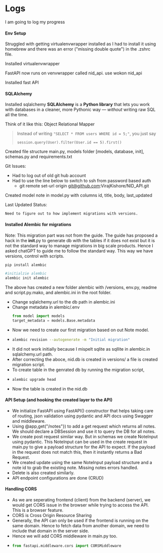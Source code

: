 # **Logs**

I am going to log my progress

#### Env Setup

Struggled with getting virtualenvwrapper installed as I had to install it using homebrew and there was an error ("missing double quote") in the .zshrc file.

Installed virtualenvwrapper

FastAPI now runs on venvwrapper called nid_api. use wokon nid_api

Installed fast API

#### SQLAlchemy

Installed sqlalchemy
**SQLAlchemy** is a **Python library** that lets you work with databases in a cleaner, more Pythonic way — _without_ writing raw SQL all the time.

Think of it like this: Object Relational Mapper

> Instead of writing `"SELECT * FROM users WHERE id = 5;"`, you just say
>
> `session.query(User).filter(User.id == 5).first()`

Created file structure
main.py, models folder [models, database, init], schemas.py and requirements.txt

Git Issues:

- Had to log out of old git hub account
- Had to use the line below to switch to ssh from password based auth
  - git remote set-url origin git@github.com:VirajKishore/NID_API.git

Created model note in model.py with columns id, title, body, last_updated

Last Updated Status:

    Need to figure out to how implement migrations with versions.

#### Installed Alembic for migrations

Note: This migration part was not from the guide. The guide has proposed a hack in the **init**.py to generate db with the tables if it does not exist but it is not the standard way to manage migrations in big scale products. Hence I asked chatGPT to guide me to follow the standard way. This way we have versions, control with scripts.

```python
pip install alembic

#initialzie alembic
alembic init alembic
```

The above has created a new folder alembic with /versions, env.py, readme and script.py.mako, and alembic.ini in the root folder.

- Change sqlalchemy.url to the db path in alembic.ini
- Change metadata in alembic/.env
  ```python
  from model import models
  target_metadata = models.Base.metadata
  ```
- Now we need to create our first migration based on out Note model.
- ```bash
  alembic revision --autogenerate -m "Initial migration"
  ```
- It did not work initially because I mispelt sqlite as sqllite in alembic.in sqlalchemy.url path.
- After correcting the aboce, nid.db is created in versions/ a file is created migration script.
- To create table in the genrated db by running the migration script,
- ```bash
  alembic upgrade head
  ```
- Now the table is created in the nid.db

#### API Setup (and hooking the created layer to the API)

- We initialize FastAPI using FastAPI() constructor that helps taking care of routing, json validation using pydantic and API docs using Swagger and middleware.
- Using @app,get("/notes"}) to add a get request which returns all notes. We should declare a DBSession and use it to query the DB for all notes.
- We create post request similar way. But in schemas we create NoteInput using pydantic. This NoteInput can be used in the create request in main.py to give a payload structure for the API to expect. If the payload in the request does not match this, then it instantly returns a Bad Request.
- We created update using the same NoteInput payload structure and a note id to grab the existing note. Missing notes errors handled.
- Delete is also created similarly.
- API endpoint configurations are done (CRUD)

#### Handling CORS

- As we are seperating frontend (client) from the backend (server), we would get CORS issue in the browser while trying to access the API. This is a browser feature.
- CORS is Cross Origin Resource Sharing
- Generally, the API can only be used if the frontend is running on the same domain. Hence to fetch data from another domain, we need to include that domain in the server side.
- Hence we will add CORS middleware in main.py too.
- ```python
  from fastapi.middleware.cors import CORSMiddleware
  ```
